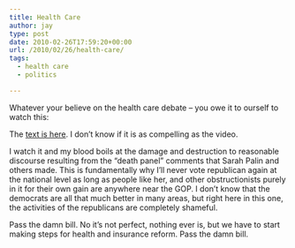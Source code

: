 ```yaml
---
title: Health Care
author: jay
type: post
date: 2010-02-26T17:59:20+00:00
url: /2010/02/26/health-care/
tags:
  - health care
  - politics

---
```

Whatever your believe on the health care debate &#8211; you owe it to ourself to watch this:

The [text is here][1]. I don’t know if it is as compelling as the video.

I watch it and my blood boils at the damage and destruction to reasonable discourse resulting from the “death panel” comments that Sarah Palin and others made. This is fundamentally why I’ll never vote republican again at the national level as long as people like her, and other obstructionists purely in it for their own gain are anywhere near the GOP. I don’t know that the democrats are all that much better in many areas, but right here in this one, the activities of the republicans are completely shameful.

Pass the damn bill. No it’s not perfect, nothing ever is, but we have to start making steps for health and insurance reform. Pass the damn bill.

 [1]: http://www.msnbc.msn.com/id/35566903/